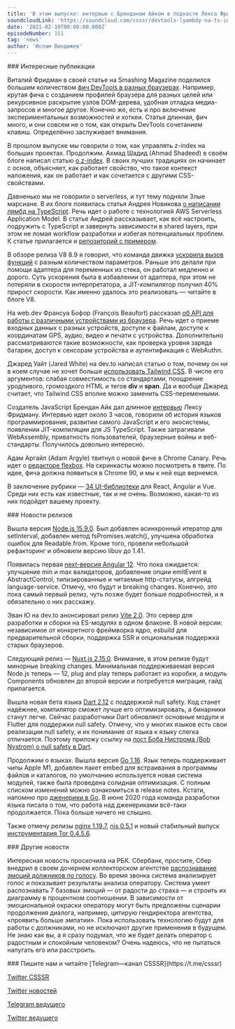 ```yaml
---
title: 'В этом выпуске: интервью с Бренданом Айком в подкасте Лекса Фридмана, фичи DevTools, null safety в Dart, serverless и TypeScript, Node.js 15.9.0, первый next-релиз Angular 12, Vite 2.0 и Nuxt.js 2.15.0.'
soundcloudLink: 'https://soundcloud.com/csssr/devtools-lyambdy-na-ts-intervyu-s-brendanom-aykom-angular-12-next-nodejs-1590-nuxtjs-2150'
date: '2021-02-19T00:00:00.000Z'
episodeNumber: 151
tag: 'news'
author: 'Ислам Виндижев'
---
```


<ParagraphWithImage imageName="manWithLaptop" imageSide="right">
  ### Интересные публикации

Виталий Фридман в своей статье на Smashing Magazine поделился большим количеством [фич DevTools в разных браузерах](https://www.smashingmagazine.com/2021/02/useful-chrome-firefox-devtools-tips-shortcuts/). Например, крутая фича с созданием профилей браузера для разных целей или рекурсивное раскрытие узлов DOM-дерева, удобная отладка медиа-запросов и многое другое. Конечно же, есть и про включение экспериментальных возможностей и хоткеи. Статья длинная, фич много, и они совсем не о том, как открыть DevTools сочетанием клавиш. Определённо заслуживает внимания.
</ParagraphWithImage>

В прошлом выпуске мы говорили о том, как управлять z-index на больших проектах. Продолжим. Ахмад Шадид (Ahmad Shadeed) в своём блоге написал статью [о z-index](https://ishadeed.com/article/understanding-z-index/). В своих лучших традициях он начинает с основ, объясняет, как работает свойство, что такое контекст наложения, как он работает и как сочетается с другими CSS-свойствами.

Давненько мы не говорили о serverless, и тут тему подняли Злые марсиане. В их блоге появилась статья Андрея Новикова [о написании лямбд на TypeScript](https://evilmartians.com/chronicles/serverless-typescript-a-complete-setup-for-aws-sam-lambda). Речь идет о работе с технологией AWS Serverless Application Model. В статье Андрей рассказывает, как всё настроить, подружить с TypeScript и завернуть зависимости в shared layers, при этом не ломая workflow разработки и избегая потенциальных проблем. К статье прилагается и [репозиторий с примером](https://github.com/Envek/aws-sam-typescript-layers-example).

В обзоре релиза V8 8.9 я говорил, что команда движка [ускорила вызов функций](https://v8.dev/blog/adaptor-frame) с разным количеством параметров. Раньше это делали при помощи адаптера для переменных из стека, он работал медленно и дорого. Суть ускорения была в избавлении от адаптера, при этом не потеряли в скорости интерпретатора, а JIT-компилятор получил 40% прирост скорости. Как именно удалось это реализовать — читайте в блоге V8.

На web.dev Франсуа Бофор (François Beaufort) рассказал [об API для работы с различными устройствами из браузера](https://web.dev/devices-introduction/). Речь идет о приеме входных данных с разных устройств, доступе к файлам, доступе к координатам GPS, аудио, видео и печати с устройства. Дополнительно рассматриваются такие возможности, как проверка уровня заряда батареи, доступ к сенсорам устройства и аутентификация с WebAuthn.

Джаред Уайт (Jared White) на dev.to написал статью о том, почему он ни в коем случае не хочет больше [использовать Tailwind CSS](https://dev.to/jaredcwhite/why-tailwind-isn-t-for-me-5c90). В числе его аргументов: слабая совместимость со стандартами, поощрение уродливого, громоздкого HTML и тегов **div** и **span**. Да и вообще Джаред считает, что Tailwind CSS вполне можно заменить CSS-переменными.

Создатель JavaScript Брендан Айк дал длинное [интервью](https://www.youtube.com/watch?v=krB0enBeSiE) Лексу Фридману. Интервью идет около 3 часов, говорили об история языков программирования, развитии самого JavaScript и его экосистемы, появлении JIT-компиляции для JS TypeScript. Также затрагивали WebAssembly, приватность пользователей, браузерные войны и веб-стандарты. Получилось довольно интересно.

Адам Аргайл (Adam Argyle) твитнул о новой фиче в Chrome Canary. Речь идет о [редакторе flexbox](https://twitter.com/argyleink/status/1361695178851971079). На скринкасты можно посмотреть в твите. По идее, фича должна появиться в Chrome 90, и мы к ней еще вернемся.

В заключение рубрики — [34 UI-библиотеки](https://dev.to/haycuoilennao19/34-ui-libraries-for-react-vue-and-angular-525l) для React, Angular и Vue. Среди них есть как известные, так и не очень. Возможно, какая-то из них подойдет вашему проекту.

<ParagraphWithImage imageName="laptopNews" imageSide="right">
  ### Новости релизов

Вышла версия [Node.js 15.9.0](https://nodejs.org/en/blog/release/v15.9.0/). Был добавлен асинхронный итератор для setInterval, добавлен метод fsPromises.watch(), улучшена обработка ошибок для Readable.from. Кроме того, провели небольшой рефакторинг и обновили версию libuv до 1.41.
</ParagraphWithImage>

Появилась первая [next-версия Angular 12](https://github.com/angular/angular/releases/tag/12.0.0-next.1). Что пока ожидается: улучшение min и max валидаторов, добавление опции emitEvent в AbstractControl, типизированные и читаемые http-статусы, апгрейд language-service. Отмечу, что будут и breaking changes. Конечно, это пока самый первый релиз, чуть позже будет больше подробностей, и я обязательно о них расскажу.

Эван Ю на dev.to анонсировал релиз [Vite 2.0](https://dev.to/yyx990803/announcing-vite-2-0-2f0a). Это сервер для разработки и сборки на ES-модулях в одном флаконе. В новой версии: независимое от конкретного фреймворка ядро, esbuild для предварительной сборки, поддержка SSR и опциональная поддержка старых браузеров.

Следующий релиз — [Nuxt.js 2.15.0](https://github.com/nuxt/nuxt.js/releases/tag/v2.15.0). Внимание, в этом релизе будут минорные breaking changes. Минимальная поддерживаемая версия Node.js теперь — 12, plug and play теперь работает из коробки, а модуль Components обновлен до второй версии и потребуется миграция, гайд прилагается.

Вышла новая бета языка [Dart 2.12](https://medium.com/dartlang/preparing-the-dart-and-flutter-ecosystem-for-null-safety-e550ce72c010) с поддержкой null safety. Код станет надёжнее, компилятор сможет лучше его оптимизировать, а бинарники станут легче. Сейчас разработчики Dart обновляют основные модули и Flutter для поддержки null safety. Отмечу, что у многих языков есть свои реализации null safety, и их понимание от языка к языку слегка отличается. Поэтому приложу ссылку на [пост Боба Нистрома (Bob Nystrom) о null safety в Dart](https://dart.dev/null-safety).

Продолжим о языках. Вышла версия [Go 1.16](https://blog.golang.org/go1.16). Язык теперь поддерживает чипы Apple M1, добавлен пакет embed для встраивания в программы файлов и каталогов, по умолчанию используется новая система модулей, также была проведена солидная оптимизация. С полным списком изменений можно ознакомиться в release notes. Кстати, напомню про [дженерики в Go](https://blog.golang.org/generics-next-step). В июне 2020 года команда разработки языка писала о том, что работа над дженериками всё-таки продолжается. Пока больше ничего не слышно.

Также отмечу релизы [nginx 1.19.7](http://nginx.org/en/CHANGES), [njs 0.5.1](http://nginx.org/en/docs/njs/changes.html#njs0.5.1) и новый стабильный выпуск [инструментария Tor 0.4.5.6](https://blog.torproject.org/node/2000).

<ParagraphWithImage imageName="laptopDialog" imageSide="right">
  ### Другие новости

Интересная новость проскочила на РБК. Сбербанк, простите, Сбер внедрил в своем дочернем коллекторском агентстве [распознавание эмоций должников по голосу](https://www.rbc.ru/finances/18/02/2021/602d2aac9a79472a463bc4ad). Во время звонка система анализирует голос и показывает результаты анализа оператору. Система умеет распознавать 7 базовых эмоций — от радости до страха — и строить их диаграмму в процентном соотношении. В зависимости от эмоциональной окраски оператору могут быть предложены сценарии продолжения диалога, например, цитирую гендиректора агентства, «проявить больше эмпатии». Пока использовать технологию будут для работы с должниками, но не исключают другие применения в будущем. Не знаю как вы, а я сразу подумал, что же будет делать оператор с радостным и спокойным человеком? Очень надеюсь, что не пытаться напугать его или расстроить.
</ParagraphWithImage>

<Note>
  ### Пишите нам и читайте
  [Telegram—канал CSSSR](https://t.me/csssr)

  [Twitter CSSSR](https://twitter.com/csssr_dev)

  [Twitter новостей](https://twitter.com/csssr_news)

  [Telegram ведущего](https://t.me/Vindizh)

  [Twitter ведущего](https://twitter.com/Vindizh)
</Note>
